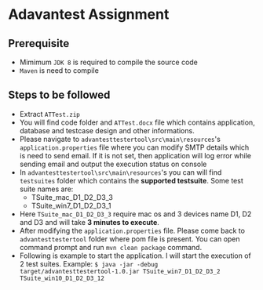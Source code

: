 # Adavantest Assignment

## Prerequisite
* Mimimum `JDK 8` is required to compile the source code
* `Maven` is need to compile

## Steps to be followed
* Extract `ATTest.zip`
* You will find code folder and `ATTest.docx` file which contains application, database and testcase design and other informations.
* Please navigate to `advantesttestertool\src\main\resources`'s `application.properties` file where you can modify SMTP details which is need to send email. If it is not set, then application will log error while sending email and output the execution status on console
* In  `advantesttestertool\src\main\resources`'s you can will find `testsuites` folder which contains the **supported testsuite**. Some test suite names are:
    * TSuite_mac_D1_D2_D3_3
    * TSuite_win7_D1_D2_D3_1
* Here `TSuite_mac_D1_D2_D3_3` require mac os and 3 devices name D1, D2 and D3 and will take **3 minutes to execute**.
* After modifying the `application.properties` file. Please come back to `advantesttestertool` folder where pom file is present. You can open command prompt and run `mvn clean package` command.
* Following is example to start the application. I will start the execution of 2 test suites.
	Example:
    `$ java -jar -debug target/advantesttestertool-1.0.jar TSuite_win7_D1_D2_D3_2 TSuite_win10_D1_D2_D3_12`